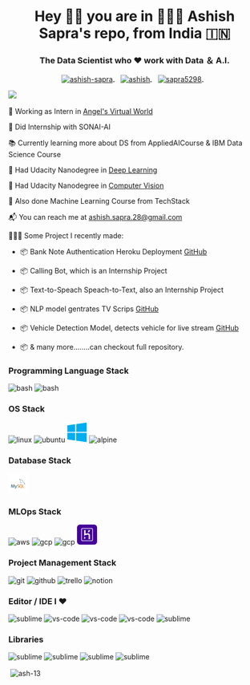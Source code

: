 <h1 align="center">Hey 👋🏻 you are in 👨🏻‍💻 Ashish Sapra's repo, from India 🇮🇳</h1>
<h3 align="center">The Data Scientist who ♥ work with Data ＆ A.I.</h3>

<p align="center">

<a href="https://linkedin.com/in/ashish-sapra" target="blank">
<img align="center" src="https://cdn.jsdelivr.net/npm/simple-icons@3/icons/linkedin.svg" alt="ashish-sapra" width="22px" />
</a>
&nbsp;&nbsp;

<a href="https://stackoverflow.com/users/15447251/ashish" target="blank">
  <img align="center" src="https://cdn.jsdelivr.net/npm/simple-icons@3/icons/stackoverflow.svg" alt="ashish" width="22px" />
</a>
&nbsp;&nbsp;

<a href="https://www.instagram.com/sapra5298/" target="blank">
  <img align="center" src="https://cdn.jsdelivr.net/npm/simple-icons@3/icons/instagram.svg" alt="sapra5298" width="22px" />
</a>
&nbsp;&nbsp;

![](https://komarev.com/ghpvc/?username=ash-13&style=flat-square&color=blue)

🔎 Working as Intern in [Angel's Virtual World](https://angelsvirtualworld.com/)

🏁 Did Internship with SONAI-AI

📚 Currently learning more about DS from AppliedAICourse & IBM Data Science Course

📜 Had Udacity Nanodegree in [Deep Learning](https://graduation.udacity.com/confirm/NH2RQCK)

📜 Had Udacity Nanodegree in [Computer Vision](https://graduation.udacity.com/confirm/5TKEUZJD)

🧭 Also done Machine Learning Course from TechStack

📬 You can reach me at ashish.sapra.28@gmail.com

👨🏻‍💻 Some Project I recently made:

* 📦 Bank Note Authentication Heroku Deployment [GitHub](https://github.com/ash-13/bank_note_authentication_heroku)

* 📦 Calling Bot, which is an Internship Project

* 📦 Text-to-Speach Speach-to-Text, also an Internship Project

* 📦 NLP model gentrates TV Scrips [GitHub](https://github.com/ash-13/Genrate_TV_script)

* 📦 Vehicle Detection Model, detects vehicle for live stream [GitHub](https://github.com/ash-13/vehicle_detection)

*  📦 & many more........can checkout full repository.

### Programming Language Stack

<p align="left"><img src="https://www.vectorlogo.zone/logos/gnu_bash/gnu_bash-icon.svg" alt="bash" title="bash" title="bash" width="40" height="40"/>

<img src="https://www.vectorlogo.zone/logos/python/python-icon.svg" alt="bash" title="bash" title="bash" width="40" height="40"/> 

### OS Stack
<p align="left"><img src="https://brandlogos.net/wp-content/uploads/2020/03/Linux-logo.png" alt="linux" title="linux" width="40" height="40"/> 

<img src="https://www.vectorlogo.zone/logos/ubuntu/ubuntu-icon.svg" alt="ubuntu" title="ubuntu" width="40" height="40"/>  

<img src="https://raw.githubusercontent.com/devicons/devicon/master/icons/windows8/windows8-original.svg" alt="alpine" title="alpine" width="40" height="40"/> 

<img src="https://raw.githubusercontent.com/detain/svg-logos/master/svg/apple1.svg" alt="alpine" title="alpine" width="40" height="40"/> 

### Database Stack
<p align="left"><img src="https://raw.githubusercontent.com/github/explore/80688e429a7d4ef2fca1e82350fe8e3517d3494d/topics/mysql/mysql.png" alt="mysql" title="mysql" width="40" height="40"/></p>

### MLOps Stack 
<p align="left"><img src="https://www.vectorlogo.zone/logos/amazon_aws/amazon_aws-icon.svg" alt="aws" title="aws" width="40" height="40"/> 

<img src="https://www.vectorlogo.zone/logos/google_cloud/google_cloud-icon.svg" alt="gcp" title="gcp" width="40" height="40"/>  

<img src="https://raw.githubusercontent.com/jaywcjlove/logo/master/img/docker.svg" alt="gcp" title="gcp" width="40" height="40"/>  

<img src="https://raw.githubusercontent.com/edent/SuperTinyIcons/master/images/svg/heroku.svg" alt="heroku" title="heroku" width="40" height="40"/>  


### Project Management Stack
<p align="left"><img src="https://www.vectorlogo.zone/logos/git-scm/git-scm-icon.svg" alt="git" title="git" width="40" height="40"/>  

<img src="https://www.vectorlogo.zone/logos/github/github-icon.svg" alt="github" title="github" width="40" height="40"/>  

<img src="https://www.vectorlogo.zone/logos/trello/trello-icon.svg" alt="trello" title="trello" width="40" height="40"/>

<img src="https://raw.githubusercontent.com/simple-icons/simple-icons/master/icons/notion.svg" alt="notion" title="trello" width="40" height="40"/>

### Editor / IDE I ♥
<p align="left"><img src="https://cdn.worldvectorlogo.com/logos/sublime-text.svg" alt="sublime" title="sublime" width="40" height="40"/> 

<img src="https://raw.githubusercontent.com/gilbarbara/logos/master/logos/visual-studio-code.svg" alt="vs-code" title="vs-code" width="40" height="40"/> 

<img src="https://raw.githubusercontent.com/simple-icons/simple-icons/master/icons/anaconda.svg" alt="vs-code" title="vs-code" width="40" height="40"/> 

<img src="https://upload.wikimedia.org/wikipedia/commons/3/38/Jupyter_logo.svg" alt="vs-code" title="vs-code" width="40" height="40"/>

<img src="https://upload.wikimedia.org/wikipedia/commons/7/7e/Spyder_logo.svg" alt="sublime" title="sublime" width="40" height="40"/> 

### Libraries

<p align="left"><img src="https://www.vectorlogo.zone/logos/pytorch/pytorch-icon.svg" alt="sublime" title="sublime" width="40" height="40"/> 

<img src="https://upload.wikimedia.org/wikipedia/commons/2/2d/Tensorflow_logo.svg" alt="sublime" title="sublime" width="40" height="40"/> 

<img src="https://raw.githubusercontent.com/gilbarbara/logos/master/logos/opencv.svg" alt="sublime" title="sublime" width="40" height="40"/>

<img src="https://raw.githubusercontent.com/valohai/ml-logos/master/keras.svg" alt="sublime" title="sublime" width="40" height="40"/>

<p>&nbsp;<img align="center" src="https://github-readme-stats.vercel.app/api?username=ash-13&show_icons=true&hide=stars,issues" alt="ash-13" /></p>
